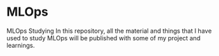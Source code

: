 # MLOps
MLOps Studying
In this repository, all the material and things that I have used to study MLOps will be published with some of my project and learnings.

